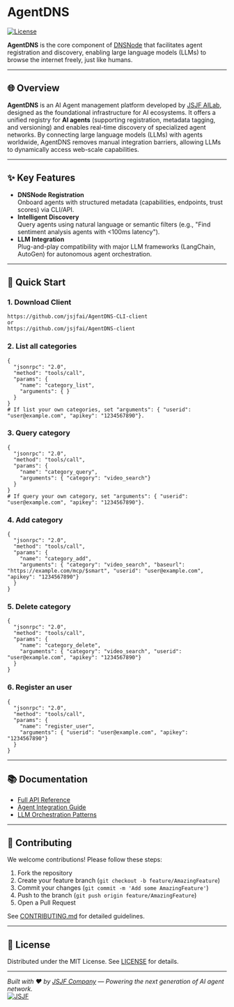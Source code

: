 # AgentDNS

[![License](https://img.shields.io/badge/License-MIT-blue.svg)](LICENSE)

**AgentDNS** is the core component of [DNSNode](https://github.com/jsjfai/agentweb/blob/main/README.md) that facilitates agent registration and discovery, enabling large language models (LLMs) to browse the internet freely, just like humans.

---

## 🌐 Overview
**AgentDNS** is an AI Agent management platform developed by [JSJF AILab](https://www.jsjfsz.com/), designed as the foundational infrastructure for AI ecosystems. It offers a unified registry for **AI agents** (supporting registration, metadata tagging, and versioning) and enables real-time discovery of specialized agent networks. By connecting large language models (LLMs) with agents worldwide, AgentDNS removes manual integration barriers, allowing LLMs to dynamically access web-scale capabilities.

---

## ✨ Key Features
- **DNSNode Registration**  
  Onboard agents with structured metadata (capabilities, endpoints, trust scores) via CLI/API.
- **Intelligent Discovery**  
  Query agents using natural language or semantic filters (e.g., "Find sentiment analysis agents with <100ms latency").
- **LLM Integration**  
  Plug-and-play compatibility with major LLM frameworks (LangChain, AutoGen) for autonomous agent orchestration.

---

## 🚀 Quick Start

### 1. Download Client
```
https://github.com/jsjfai/AgentDNS-CLI-client
or
https://github.com/jsjfai/AgentDNS-client
```

### 2. List all categories
```
{
  "jsonrpc": "2.0",
  "method": "tools/call",
  "params": {
    "name": "category_list",
    "arguments": { }
  }
}
# If list your own categories, set "arguments": { "userid": "user@example.com", "apikey": "1234567890"}.
```

### 3. Query category
```
{
  "jsonrpc": "2.0",
  "method": "tools/call",
  "params": {
    "name": "category_query",
    "arguments": { "category": "video_search"}
  }
}
# If query your own category, set "arguments": { "userid": "user@example.com", "apikey": "1234567890"}.
```

### 4. Add category
```
{
  "jsonrpc": "2.0",
  "method": "tools/call",
  "params": {
    "name": "category_add",
    "arguments": { "category": "video_search", "baseurl": "https://example.com/mcp/$smart", "userid": "user@example.com", "apikey": "1234567890"}
  }
}
```

### 5. Delete category
```
{
  "jsonrpc": "2.0",
  "method": "tools/call",
  "params": {
    "name": "category_delete",
    "arguments": { "category": "video_search", "userid": "user@example.com", "apikey": "1234567890"}
  }
}
```

### 6. Register an user
```
{
  "jsonrpc": "2.0",
  "method": "tools/call",
  "params": {
    "name": "register_user",
    "arguments": { "userid": "user@example.com", "apikey": "1234567890"}
  }
}
```

---

## 📚 Documentation
- [Full API Reference](https://docs.agentdns.jsjf.ai)
- [Agent Integration Guide](https://docs.agentdns.jsjf.ai/guides/integration)
- [LLM Orchestration Patterns](https://docs.agentdns.jsjf.ai/guides/llm-orchestration)

---

## 🤝 Contributing
We welcome contributions! Please follow these steps:
1. Fork the repository
2. Create your feature branch (`git checkout -b feature/AmazingFeature`)
3. Commit your changes (`git commit -m 'Add some AmazingFeature'`)
4. Push to the branch (`git push origin feature/AmazingFeature`)
5. Open a Pull Request

See [CONTRIBUTING.md](CONTRIBUTING.md) for detailed guidelines.

---

## 📄 License
Distributed under the MIT License. See [LICENSE](LICENSE) for details.

---

*Built with ❤️ by [JSJF Company](https://www.jsjfsz.com/) — Powering the next generation of AI agent network.*  
[![JSJF](https://www.jsjfsz.com/favicon.png)](https://www.jsjfsz.com/)
